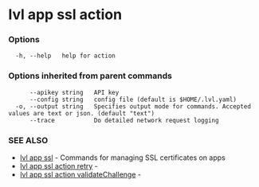 # lvl app ssl action



### Options

```
  -h, --help   help for action
```

### Options inherited from parent commands

```
      --apikey string   API key
      --config string   config file (default is $HOME/.lvl.yaml)
  -o, --output string   Specifies output mode for commands. Accepted values are text or json. (default "text")
      --trace           Do detailed network request logging
```

### SEE ALSO

* [lvl app ssl](lvl_app_ssl.md)	 - Commands for managing SSL certificates on apps
* [lvl app ssl action retry](lvl_app_ssl_action_retry.md)	 - 
* [lvl app ssl action validateChallenge](lvl_app_ssl_action_validateChallenge.md)	 - 


